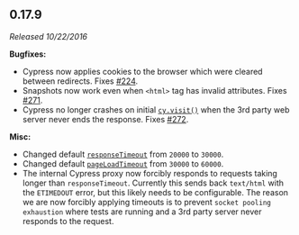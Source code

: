## 0.17.9

_Released 10/22/2016_

**Bugfixes:**

- Cypress now applies cookies to the browser which were cleared between
  redirects. Fixes [#224](https://github.com/cypress-io/cypress/issues/224).
- Snapshots now work even when `<html>` tag has invalid attributes. Fixes
  [#271](https://github.com/cypress-io/cypress/issues/271).
- Cypress no longer crashes on initial [`cy.visit()`](/api/commands/visit) when
  the 3rd party web server never ends the response. Fixes
  [#272](https://github.com/cypress-io/cypress/issues/272).

**Misc:**

- Changed default [`responseTimeout`](/guides/references/configuration#Timeouts)
  from `20000` to `30000`.
- Changed default [`pageLoadTimeout`](/guides/references/configuration#Timeouts)
  from `30000` to `60000`.
- The internal Cypress proxy now forcibly responds to requests taking longer
  than `responseTimeout`. Currently this sends back `text/html` with the
  `ETIMEDOUT` error, but this likely needs to be configurable. The reason we are
  now forcibly applying timeouts is to prevent `socket pooling exhaustion` where
  tests are running and a 3rd party server never responds to the request.
